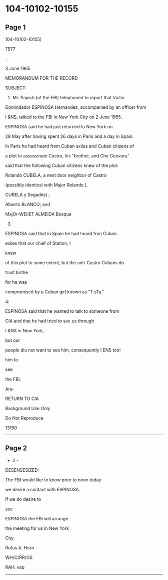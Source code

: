 # 104-10102-10155

## Page 1

104-10102-10155]

7577

-.

3 June 1965

MEMORANDUM FOR THE RECORD

SUBJECT:

1. Mr. Papich (of the FBI) telephoned to report that Victor

Domindador ESPINOSA Hernandez, accompanied by an officer from

I &NS, talked to the FBI in New York City on 2 June 1965.

ESPINOSA said he had just returned to New York on

29 May after having spent 26 days in Paris and a day in Spain.

In Paris he had heard from Cuban exiles and Cuban citizens of

a plot to assassinate Castro, his "brother, and Che Guevara.'

said that the following Cuban citizens knew of the plot:

Rolando CUBELA, a next door neighbor of Castro

(possibly identical with Major Rolando L.

CUBELA y Segades) ;

Alberto BLANCO; and

MajOr-WEIIET ALMEIDA Bosque

3.

ESPINOSA said that in Spain he had heard fron Cuban

exiles that our chief of Station, l

knew

of this plot to some extent, but the anti-Castro Cubans do

trust birthe

for he was

compromised by a Cuban girl known as "T.sTa."

4:

ESPINOSA said that he wanted to talk to someone from

CIA and that he had tried to see us through

I &NS in New York,

but our

people diu not want to see him, consequently I ENS too!

him to

see

the FBI.

Ara-

RETURN TO CIA

Background Use Only

Do Not Reproduce

13190

---

## Page 2

- 2 -

DESENSESIZED:

The FBI would like to know prior to noon today

we desire a contact with ESPINOSA.

If we do desire to

see

ESPINOSA the FBI will arrange

the meeting for us in New York

City.

Rufus A. Horn

WH/C/RR/OS

RAH: vap

---

